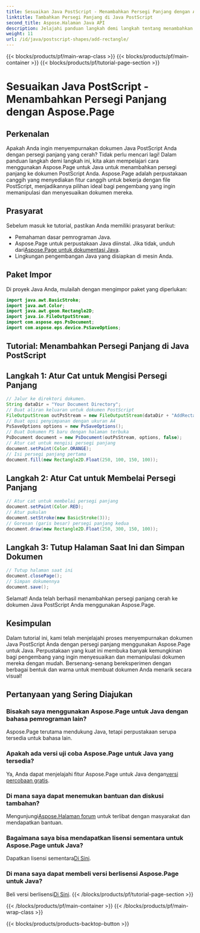```yaml
---
title: Sesuaikan Java PostScript - Menambahkan Persegi Panjang dengan Aspose.Page
linktitle: Tambahkan Persegi Panjang di Java PostScript
second_title: Aspose.Halaman Java API
description: Jelajahi panduan langkah demi langkah tentang menambahkan persegi panjang cerah ke dokumen Java PostScript menggunakan Aspose.Page untuk Java. Tingkatkan penyesuaian dokumen Anda dengan mudah!
weight: 11
url: /id/java/postscript-shapes/add-rectangle/
---
```


{{< blocks/products/pf/main-wrap-class >}}
{{< blocks/products/pf/main-container >}}
{{< blocks/products/pf/tutorial-page-section >}}

# Sesuaikan Java PostScript - Menambahkan Persegi Panjang dengan Aspose.Page

## Perkenalan
Apakah Anda ingin menyempurnakan dokumen Java PostScript Anda dengan persegi panjang yang cerah? Tidak perlu mencari lagi! Dalam panduan langkah demi langkah ini, kita akan mempelajari cara menggunakan Aspose.Page untuk Java untuk menambahkan persegi panjang ke dokumen PostScript Anda. Aspose.Page adalah perpustakaan canggih yang menyediakan fitur canggih untuk bekerja dengan file PostScript, menjadikannya pilihan ideal bagi pengembang yang ingin memanipulasi dan menyesuaikan dokumen mereka.
## Prasyarat
Sebelum masuk ke tutorial, pastikan Anda memiliki prasyarat berikut:
- Pemahaman dasar pemrograman Java.
-  Aspose.Page untuk perpustakaan Java diinstal. Jika tidak, unduh dari[Aspose.Page untuk dokumentasi Java](https://reference.aspose.com/page/java/).
- Lingkungan pengembangan Java yang disiapkan di mesin Anda.
## Paket Impor
Di proyek Java Anda, mulailah dengan mengimpor paket yang diperlukan:
```java
import java.awt.BasicStroke;
import java.awt.Color;
import java.awt.geom.Rectangle2D;
import java.io.FileOutputStream;
import com.aspose.eps.PsDocument;
import com.aspose.eps.device.PsSaveOptions;
```
## Tutorial: Menambahkan Persegi Panjang di Java PostScript
## Langkah 1: Atur Cat untuk Mengisi Persegi Panjang
```java
// Jalur ke direktori dokumen.
String dataDir = "Your Document Directory";
// Buat aliran keluaran untuk dokumen PostScript
FileOutputStream outPsStream = new FileOutputStream(dataDir + "AddRectangle_outPS.ps");
// Buat opsi penyimpanan dengan ukuran A4
PsSaveOptions options = new PsSaveOptions();
// Buat Dokumen PS baru dengan halaman terbuka
PsDocument document = new PsDocument(outPsStream, options, false);
// Atur cat untuk mengisi persegi panjang
document.setPaint(Color.ORANGE);        
// Isi persegi panjang pertama
document.fill(new Rectangle2D.Float(250, 100, 150, 100));
```
## Langkah 2: Atur Cat untuk Membelai Persegi Panjang
```java
// Atur cat untuk membelai persegi panjang
document.setPaint(Color.RED);
// Atur pukulan
document.setStroke(new BasicStroke(3));
// Goresan (garis besar) persegi panjang kedua
document.draw(new Rectangle2D.Float(250, 300, 150, 100));
```
## Langkah 3: Tutup Halaman Saat Ini dan Simpan Dokumen
```java
// Tutup halaman saat ini
document.closePage();
// Simpan dokumennya
document.save();
```
Selamat! Anda telah berhasil menambahkan persegi panjang cerah ke dokumen Java PostScript Anda menggunakan Aspose.Page.
## Kesimpulan
Dalam tutorial ini, kami telah menjelajahi proses menyempurnakan dokumen Java PostScript Anda dengan persegi panjang menggunakan Aspose.Page untuk Java. Perpustakaan yang kuat ini membuka banyak kemungkinan bagi pengembang yang ingin menyesuaikan dan memanipulasi dokumen mereka dengan mudah.
Bersenang-senang bereksperimen dengan berbagai bentuk dan warna untuk membuat dokumen Anda menarik secara visual!
## Pertanyaan yang Sering Diajukan

### Bisakah saya menggunakan Aspose.Page untuk Java dengan bahasa pemrograman lain?
Aspose.Page terutama mendukung Java, tetapi perpustakaan serupa tersedia untuk bahasa lain.
### Apakah ada versi uji coba Aspose.Page untuk Java yang tersedia?
 Ya, Anda dapat menjelajahi fitur Aspose.Page untuk Java dengan[versi percobaan gratis](https://releases.aspose.com/).
### Di mana saya dapat menemukan bantuan dan diskusi tambahan?
 Mengunjungi[Aspose.Halaman forum](https://forum.aspose.com/c/page/39) untuk terlibat dengan masyarakat dan mendapatkan bantuan.
### Bagaimana saya bisa mendapatkan lisensi sementara untuk Aspose.Page untuk Java?
 Dapatkan lisensi sementara[Di Sini](https://purchase.aspose.com/temporary-license/).
### Di mana saya dapat membeli versi berlisensi Aspose.Page untuk Java?
 Beli versi berlisensi[Di Sini](https://purchase.aspose.com/buy).
{{< /blocks/products/pf/tutorial-page-section >}}

{{< /blocks/products/pf/main-container >}}
{{< /blocks/products/pf/main-wrap-class >}}

{{< blocks/products/products-backtop-button >}}
